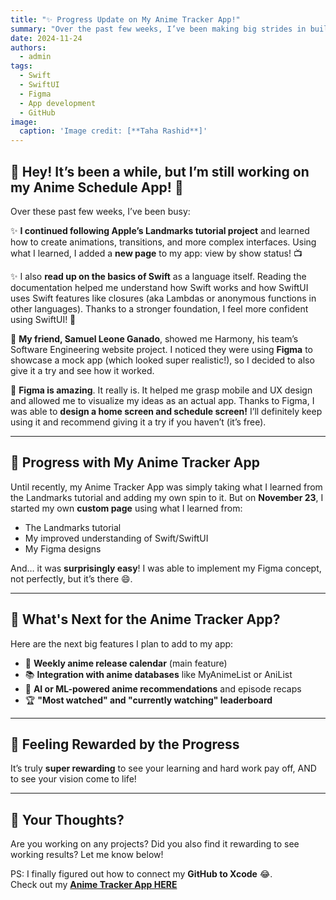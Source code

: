 ```yaml
---
title: "✨ Progress Update on My Anime Tracker App!"
summary: "Over the past few weeks, I’ve been making big strides in building my Anime Schedule App, from learning Swift to designing with Figma!"
date: 2024-11-24
authors:
  - admin
tags:
  - Swift
  - SwiftUI
  - Figma
  - App development
  - GitHub
image:
  caption: 'Image credit: [**Taha Rashid**]'
---
```

## 👋 Hey! It’s been a while, but I’m still working on my Anime Schedule App! 🎉  

Over these past few weeks, I’ve been busy:  

✨ **I continued following Apple’s Landmarks tutorial project** and learned how to create animations, transitions, and more complex interfaces. Using what I learned, I added a **new page** to my app: view by show status! 📺  

✨ I also **read up on the basics of Swift** as a language itself. Reading the documentation helped me understand how Swift works and how SwiftUI uses Swift features like closures (aka Lambdas or anonymous functions in other languages). Thanks to a stronger foundation, I feel more confident using SwiftUI! 💪  

🎨 **My friend, Samuel Leone Ganado**, showed me Harmony, his team’s Software Engineering website project. I noticed they were using **Figma** to showcase a mock app (which looked super realistic!), so I decided to also give it a try and see how it worked.  

🚀 **Figma is amazing**. It really is. It helped me grasp mobile and UX design and allowed me to visualize my ideas as an actual app. Thanks to Figma, I was able to **design a home screen and schedule screen!** I’ll definitely keep using it and recommend giving it a try if you haven’t (it’s free).  

---

## 📅 Progress with My Anime Tracker App  

Until recently, my Anime Tracker App was simply taking what I learned from the Landmarks tutorial and adding my own spin to it. But on **November 23**, I started my own **custom page** using what I learned from:
- The Landmarks tutorial
- My improved understanding of Swift/SwiftUI
- My Figma designs

And… it was **surprisingly easy**! I was able to implement my Figma concept, not perfectly, but it’s there 😄.  

---

## 🎯 What's Next for the Anime Tracker App?

Here are the next big features I plan to add to my app:
- 📅 **Weekly anime release calendar** (main feature)
- 📚 **Integration with anime databases** like MyAnimeList or AniList
- 🤖 **AI or ML-powered anime recommendations** and episode recaps
- 🏆 **"Most watched" and "currently watching" leaderboard**

---

## 🎉 Feeling Rewarded by the Progress  

It’s truly **super rewarding** to see your learning and hard work pay off, AND to see your vision come to life!  

---

## 💬 Your Thoughts?  

Are you working on any projects? Did you also find it rewarding to see working results? Let me know below!  

PS: I finally figured out how to connect my **GitHub to Xcode** 😂.  
Check out my **[Anime Tracker App HERE](https://github.com/your-repository-link)**  